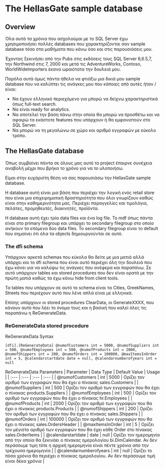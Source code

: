 # The HellasGate sample database

## Overview

Όλα αυτά τα χρόνια που ασχολούμαι με το SQL Server έχω χρησιμοποιήσει πολλές databases που χαρακτηρίζονται σαν sample database τόσο στα μαθήματα που κάνω όσο και στις παρουσιάσεις μου.

Έχοντας ξεκινήσει από την Pubs στις εκδόσεις τους SQL Server 6,6.5,7, την Northwind στις 7, 2000 και μετά τις AdventureWorks, Contoso, WorldWideImporters έκανα ωραιότατα την δουλειά μου.

Παρόλα αυτά όμως πάντα ήθελα να φτιάξω μια δικιά μου sample database που να καλύπτει τις ανάγκες μου που κάποιες από αυτές ήταν / είναι:

- Να έχουν ελληνικό περιεχόμενο για μπορώ να δείχνω χαρακτηριστικά όπως full-text search.
- Να είναι ready for analytics.
- Να αποτελεί την βάση πάνω στην οποία θα μπορώ να προσθέτω και να αφαιρώ τα εκάστοτε features που υπάρχουν ή θα εμφανιστούν στο SQL Server.
- Να μπορώ να τη μεγαλώνω σε χώρο και αριθμό εγγραφών με εύκολο τρόπο.

## Τhe HellasGate database
Όπως συμβαίνει πάντα σε όλους μας αυτό το project έπαιρνε συνέχεια αναβολή μέχρι που βρήκα το χρόνο για να το υλοποιήσω.

Είμαι στην ευχάριστη θέση να σας παρουσιάσω την HellasGate sample database.

H database αυτή είναι μια βάση που περιέχει την λογική ενός retail store που είναι μια επιχειρηματική δραστηριότητα που όλοι γνωρίζουν καθώς είναι στην καθημερινότητα μας. Περιέχει παραγγελίες και τιμολόγια, πελάτες, προμηθευτές, διακινητές, προϊόντα.

H database αυτή έχει τρία data files και ένα log file. Το mdf όπως πάντα είναι στο primary filegroup και υπάρχει το secondary filegroup στο οποίο ανήκουν τα επόμενα δύο data files. Το secondary filegroup είναι το default που σημαίνει ότι όλα τα objects δημιουργούνται σε αυτό.

### The dfi schema
Υπάρχουν αρκετά schemas που εύκολα θα δείτε με μια ματιά αλλά υπάρχει και το dfi schema που είναι αυτό περιέχει όλη την δουλειά που έχω κάνει για να καλύψω τις ανάγκες που ανέφερα και παραπάνω. Σε αυτό υπάρχουν tables και stored procedures που δεν είναι ορατά με την πρώτη ματιά καθώς τα έχω κάνω hide from client tools.

Τα tables που υπάρχουν σε αυτό το schema είναι τα Cities, GreekNames, Streets που περιέχουν αυτό που λένε απλά είναι με ελληνικά.

Επίσης υπάρχουν οι stored procedures ClearData, οι GenerateΧΧΧΧ, που κάνουν αυτό που λέει το όνομα τους και η βασική που καλεί όλες τις παραπάνω η ReGenerateData.

### ReGenerateData stored procedure
ReGenerateData Syntax

`[dfi].[ReGenerateData]
                    @numofCustomers int = 5000,
                    @numofSuppliers int = 500,
                    @numofEmployees int = 500,
                    @numofProducts int = 2000,
                    @numofShippers int = 200,
                    @numofOrders int = 100000,
                    @maxItemsInOrder int = 5,
                    @calendarstartdate date = null,
                    @calendarnumberofyears int = null`

ReGenerateData Parameters
| Parameter | Data Type | Default Value | Usage |
| :--- | :--- | :--- | :--- |
| @numofCustomers |	int |	5000 | Ορίζει τον αριθμό των εγγραφών που θα έχει ο πίνακας sales.Customers |
| @numofSuppliers	| int	| 500	 | Ορίζει τον αριθμό των εγγραφών που θα έχει ο πίνακας products.Suppliers |
| @numofEmployees	| int	| 500	 | Ορίζει τον αριθμό των εγγραφών που θα έχει ο πίνακας hr.Employees |
| @numofProducts	| int	| 2000 | Ορίζει τον αριθμό των εγγραφών που θα έχει ο πίνακας products.Products |
| @numofShippers	| int	| 200	 | Ορίζει τον αριθμό των εγγραφών που θα έχει ο πίνακας sales.Shippers |
| @numofOrders	  | int	| 100000 | Ορίζει τον αριθμό των εγγραφών που θα έχει ο πίνακας sales.OrdersHeader |
| @maxItemsInOrder | int |	5	 | Ορίζει τον μέγιστο αριθμό των εγγραφών που θα έχει κάθε Order στο πίνακας sales.OrderItems |
| @calendarstartdate | date |	null | Ορίζει τον ημερομηνία από την οποία θα ξεκινάει ο πίνακας ημερολογίου bi.DimCalendar. Αν δεν περάσουμε τιμη τότε η αρχική ημερομηνία είναι πέντε χρόνια από την τρέχουσα ημερομηνία |
| @calendarnumberofyears | int | null |	Ορίζει το πόσα χρόνια θα περιέχει ο πίνακας ημερολογίου. Αν δεν περάσουμε τιμή είναι δέκα χρόνια |
